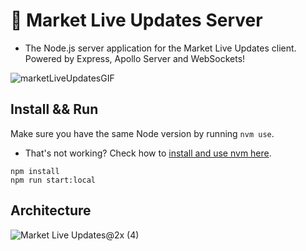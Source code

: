 # 🚀 Market Live Updates Server

- The Node.js server application for the Market Live Updates client. Powered by Express, Apollo Server and WebSockets!

![marketLiveUpdatesGIF](https://user-images.githubusercontent.com/6999140/115975309-a713b800-a531-11eb-9b40-04000d3c3e14.gif)

## Install && Run

Make sure you have the same Node version by running `nvm use`.

- That's not working? Check how to [install and use nvm here](https://itnext.io/nvm-the-easiest-way-to-switch-node-js-environments-on-your-machine-in-a-flash-17babb7d5f1b).

```
npm install
npm run start:local
```

## Architecture
![Market Live Updates@2x (4)](https://user-images.githubusercontent.com/6999140/115975348-f659e880-a531-11eb-860c-bf9bbd7696b8.png)
